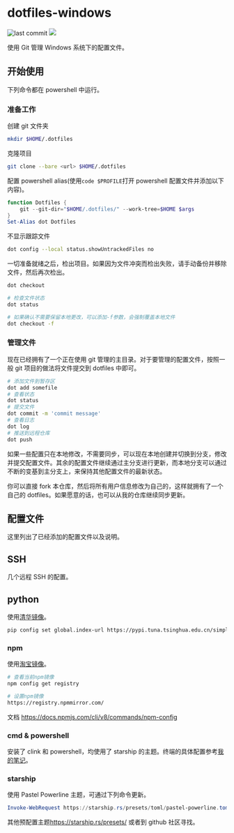 # dotfiles-windows

![last commit](https://img.shields.io/github/last-commit/techstay/dotfiles-windows?style=flat-square)
![](https://img.shields.io/badge/Windows_11-0078D6?style=flat-square&logo=windows-11&logoColor=white)

使用 Git 管理 Windows 系统下的配置文件。

## 开始使用

下列命令都在 powershell 中运行。

### 准备工作

创建 git 文件夹

```sh
mkdir $HOME/.dotfiles
```

克隆项目

```sh
git clone --bare <url> $HOME/.dotfiles
```

配置 powershell alias(使用`code $PROFILE`打开 powershell 配置文件并添加以下内容)。

```powershell
function Dotfiles {
    git --git-dir="$HOME/.dotfiles/" --work-tree=$HOME $args
}
Set-Alias dot Dotfiles
```

不显示跟踪文件

```sh
dot config --local status.showUntrackedFiles no
```

一切准备就绪之后，检出项目。如果因为文件冲突而检出失败，请手动备份并移除文件，然后再次检出。

```sh
dot checkout

# 检查文件状态
dot status

# 如果确认不需要保留本地更改，可以添加-f参数，会强制覆盖本地文件
dot checkout -f
```

### 管理文件

现在已经拥有了一个正在使用 git 管理的主目录。对于要管理的配置文件，按照一般 git 项目的做法将文件提交到 dotfiles 中即可。

```sh
# 添加文件到暂存区
dot add somefile
# 查看状态
dot status
# 提交文件
dot commit -m 'commit message'
# 查看日志
dot log
# 推送到远程仓库
dot push
```

如果一些配置只在本地修改，不需要同步，可以现在本地创建并切换到分支，修改并提交配置文件。其余的配置文件继续通过主分支进行更新，而本地分支可以通过不断的变基到主分支上，来保持其他配置文件的最新状态。

你可以直接 fork 本仓库，然后将所有用户信息修改为自己的，这样就拥有了一个自己的 dotfiles。如果愿意的话，也可以从我的仓库继续同步更新。

## 配置文件

这里列出了已经添加的配置文件以及说明。

## SSH

几个远程 SSH 的配置。

## python

使用[清华镜像](https://mirrors.tuna.tsinghua.edu.cn/help/pypi/)。

```sh
pip config set global.index-url https://pypi.tuna.tsinghua.edu.cn/simple
```

### npm

使用[淘宝镜像](https://npmmirror.com)。

```sh
# 查看当前npm镜像
npm config get registry

# 设置npm镜像
https://registry.npmmirror.com/
```

文档 <https://docs.npmjs.com/cli/v8/commands/npm-config>

### cmd & powershell

安装了 clink 和 powershell，均使用了 starship 的主题。终端的具体配置参考[我的笔记](https://github.com/techstay/studyNotes)。

### starship

使用 Pastel Powerline 主题，可通过下列命令更新。

```powershell
Invoke-WebRequest https://starship.rs/presets/toml/pastel-powerline.toml -OutFile $HOME/.config/starship.toml
```

其他预配置主题<https://starship.rs/presets/> 或者到 github 社区寻找。
